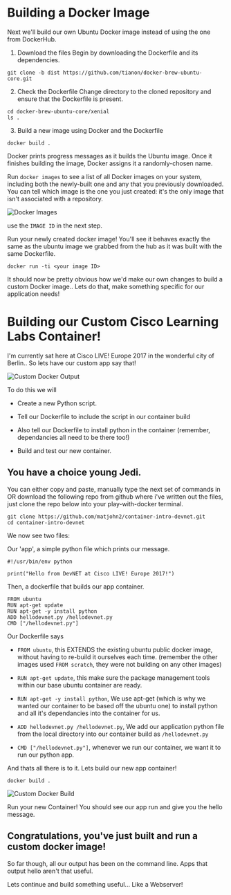 # Building a Docker Image

Next we'll build our own Ubuntu Docker image instead of using the one
from DockerHub.

1. Download the files
Begin by downloading the Dockerfile and its dependencies.

```
git clone -b dist https://github.com/tianon/docker-brew-ubuntu-core.git

```

2. Check the Dockerfile
Change directory to the cloned repository and ensure that the
Dockerfile is present.

```
cd docker-brew-ubuntu-core/xenial
ls .
```

3. Build a new image using Docker and the Dockerfile

```
docker build .
```

Docker prints progress messages as it builds the Ubuntu image. Once it
finishes building the image, Docker assigns it a randomly-chosen name.

Run `docker images` to see a list of all Docker images on your system,
including both the newly-built one and any that you previously
downloaded. You can tell which image is the one you just created: it's
the only image that isn't associated with a repository.

![Docker Images](/posts/files/docker-101/assets/images/images1.png)

use the `IMAGE ID` in the next step.

Run your newly created docker image! You'll see it behaves exactly the
same as the ubuntu image we grabbed from the hub as it was built with
the same Dockerfile.

```
docker run -ti <your image ID>
```

It should now be pretty obvious how we'd make our own changes to build
a custom Docker image.. Lets do that, make something specific for our
application needs!

# Building our Custom Cisco Learning Labs Container!

I'm currently sat here at Cisco LIVE! Europe 2017 in the wonderful
city of Berlin.. So lets have our custom app say that!

![Custom Docker Output](/posts/files/docker-101/assets/images/hellocustom1.png)

To do this we will

* Create a new Python script.

* Tell our Dockerfile to include the script in our container build

* Also tell our Dockerfile to install python in the container
  (remember, dependancies all need to be there too!)

* Build and test our new container.

## You have a choice young Jedi.

You can either copy and paste, manually type the next set of commands
in OR download the following repo from github where i've written out
the files, just clone the repo below into your play-with-docker
terminal.

```
git clone https://github.com/matjohn2/container-intro-devnet.git
cd container-intro-devnet
```

We now see two files:

Our 'app', a simple python file which prints our message.

```
#!/usr/bin/env python

print("Hello from DevNET at Cisco LIVE! Europe 2017!")
```

Then, a dockerfile that builds our app container.

```
FROM ubuntu
RUN apt-get update
RUN apt-get -y install python
ADD hellodevnet.py /hellodevnet.py
CMD ["/hellodevnet.py"]
```

Our Dockerfile says

* `FROM ubuntu`, this EXTENDS the existing ubuntu public docker image,
  without having to re-build it ourselves each time. (remember the
  other images used `FROM scratch`, they were not building on any
  other images)

* `RUN apt-get update`, this make sure the package management tools
  within our base ubuntu container are ready.

* `RUN apt-get -y install python`, We use apt-get (which is why we
  wanted our container to be based off the ubuntu one) to install
  python and all it's dependancies into the container for us.

* `ADD hellodevnet.py /hellodevnet.py`, We add our application python
  file from the local directory into our container build as
  `/hellodevnet.py`

* `CMD ["/hellodevnet.py"]`, whenever we run our container, we want it
  to run our python app.

And thats all there is to it. Lets build our new app container!

```
docker build .
```

![Custom Docker
 Build](/posts/files/docker-101/assets/images/dockerbuildcustom.png)

Run your new Container! You should see our app run and give you the
hello message.

## Congratulations, you've just built and run a custom docker image!

So far though, all our output has been on the command line. Apps that
output hello aren't that useful.

Lets continue and build something useful... Like a Webserver!
